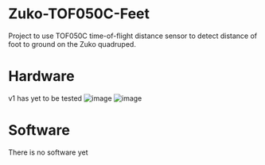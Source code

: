 # Zuko-TOF050C-Feet
Project to use TOF050C time-of-flight distance sensor to detect distance of foot to ground on the Zuko quadruped.

# Hardware
v1 has yet to be tested
![image](https://user-images.githubusercontent.com/99318765/155658928-6fa62f5b-7f05-4377-afd2-d09794b72bcd.png)
![image](https://user-images.githubusercontent.com/99318765/155658960-c6ac0716-b01d-407e-a21a-a67e353ce5e8.png)

# Software
There is no software yet
